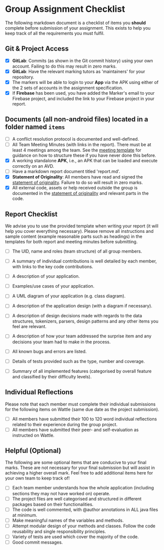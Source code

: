 # Group Assignment Checklist
The following markdown document is a checklist of items you **should** complete before submission of your assignment. This exists to help you keep track of all the requirements you must fulfil.

## Git & Project Access
- [x] **GitLab**: Commits (as shown in the Git commit history) using your own account. Failing to do this may result in zero marks.
- [x] **GitLab**: Have the relevant marking tutors as 'maintainers' for your repository.
- [x] The markers will be able to login to your **App** via the APK using either of the 2 sets of accounts in the assignment specification.
- [x] If **Firebase** has been used, you have added the Marker's email to your Firebase project, and included the link to your Firebase project in your report.

## Documents (all non-android files) located in a folder named `items`
- [ ] A conflict resolution protocol is documented and well-defined.
- [ ] All Team Meeting Minutes (with links in the report). There must be at least 4 meetings among the team. See the [meeting template](./meeting0.md) for guidance on how to structure these if you have never done this before.
- [x] A working standalone **APK**, i.e., an APK that can be loaded and execute correctly on an AVD.
- [ ] Have a markdown report document titled 'report.md'.
- [x] **Statement of Originality**: All members have read and signed the [statement of originality](./statement-of-originality.yml). Failure to do so will result in zero marks.
- [x] All external code, assets or help received outside the group is documented in the [statement of originality](./statement-of-originality.yml) and relevant parts in the code.

## Report Checklist
We advise you to use the provided template when writing your report (it will help you cover everything necessary).
Please remove all instructions and sample content (example reasonable parts such as headings) 
in the templates for both report and meeting minutes before submitting.
- [ ] The UID, name and roles (team structure) of all group members.
- [ ] A summary of individual contributions is well detailed by each member, with links to the key code contributions.
- [ ] A description of your application.
- [ ] Examples/use cases of your application.
- [ ] A UML diagram of your application (e.g. class diagram).
- [ ] A description of the application design (with a diagram if necessary).
- [ ] A description of design decisions made with regards to the data structures, tokenizers, parsers, design patterns and any other items you feel are relevant.
- [ ] A description of how your team addressed the surprise item and any decisions your team had to make in the process.
- [ ] All known bugs and errors are listed.
- [ ] Details of tests provided such as the type, number and coverage.
- [ ] Summary of all implemented features (categorised by overall feature and classified by their difficulty levels).


## Individual Reflections
Please note that each member must complete their individual submissions for the following items on Wattle (same due date as the project submission).
- [ ] All members have submitted their 100 to 120 word individual reflections related to their experience during the group project.
- [ ] All members have submitted their peer- and self-evaluation as instructed on Wattle.

## Helpful (Optional)
The following are some optional items that are conducive to your final marks. These are not necessary for your final submission but will assist in achieving a higher overall mark. Feel free to add additional items here for your own team to keep track of!
- [ ] Each team member understands how the whole application (including sections they may not have worked on) operate.
- [ ] The project files are well categorised and structured in different packages based on their functionalities.
- [ ] The code is well commented, with @author annotations in ALL java files at minimum.
- [ ] Make meaningful names of the variables and methods.
- [ ] Attempt modular design of your methods and classes. Follow the code reusability and single responsibility principles.
- [ ] Variety of tests are used which cover the majority of the code.
- [ ] Good commit messages.
